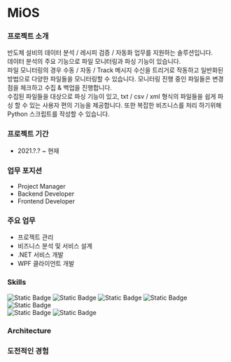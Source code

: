 # MiOS
### 프로젝트 소개
반도체 설비의 데이터 분석 / 레시피 검증 / 자동화 업무를 지원하는 솔루션입니다.  
데이터 분석의 주요 기능으로 파일 모니터링과 파싱 기능이 있습니다.  
파일 모니터링의 경우 수동 / 자동 / Track 메시지 수신을 트리거로 작동하고 일반화된 방법으로 다양한 파일들을 모니터링할 수 있습니다. 모니터링 진행 중인 파일들은 변경점을 체크하고 수집 & 백업을 진행합니다.  
수집된 파일들을 대상으로 파싱 기능이 있고, txt / csv / xml 형식의 파일들을 쉽게 파싱 할 수 있는 사용자 편의 기능을 제공합니다. 또한 복잡한 비즈니스를 처리 하기위해 Python 스크립트를 작성할 수 있습니다.  

### 프로젝트 기간
- 2021.?.? ~ 현재

### 업무 포지션
- Project Manager
- Backend Developer
- Frontend Developer

### 주요 업무
- 프로젝트 관리
- 비즈니스 분석 및 서비스 설계
- .NET 서비스 개발
- WPF 클라이언트 개발

### Skills
![Static Badge](https://img.shields.io/badge/csharp-512BD4)
![Static Badge](https://img.shields.io/badge/.NET-5C2D91)
![Static Badge](https://img.shields.io/badge/WPF-5C2D91)
![Static Badge](https://img.shields.io/badge/oracle-F80000)  
![Static Badge](https://img.shields.io/badge/windows-0078D4)  
![Static Badge](https://img.shields.io/badge/gitlab-FC6D26)
![Static Badge](https://img.shields.io/badge/monday-E40521)

### Architecture

### 도전적인 경험
